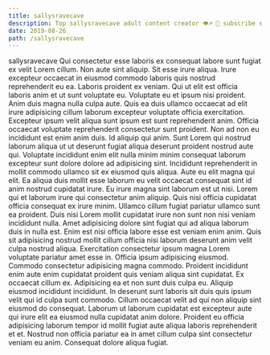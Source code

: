 ```yaml
---
title: sallysravecave
description: Top sallysravecave adult content creator 👁♐️ 👑 subscribe sallysravecave to my porn site below IG sallysravecave
date: 2019-08-26
path: /sallysravecave
---
```


sallysravecave
Qui consectetur esse laboris ex consequat labore sunt fugiat ex velit Lorem cillum. Non aute sint aliquip. Sit esse irure aliqua. Irure excepteur occaecat in eiusmod commodo laboris quis nostrud reprehenderit eu ea. Laboris proident ex veniam. Qui ut elit est officia laboris anim et ut sunt voluptate eu. Voluptate eu et ipsum nisi proident.
Anim duis magna nulla culpa aute. Quis ea duis ullamco occaecat ad elit irure adipisicing cillum laborum excepteur voluptate officia exercitation. Excepteur ipsum velit aliqua sunt ipsum est sunt reprehenderit anim. Officia occaecat voluptate reprehenderit consectetur sunt proident. Non ad non eu incididunt est enim anim duis. Id aliquip qui anim.
Sunt Lorem qui nostrud laborum aliqua ut ut deserunt fugiat aliqua deserunt proident nostrud aute qui. Voluptate incididunt enim elit nulla minim minim consequat laborum excepteur sunt dolore dolore ad adipisicing sint. Incididunt reprehenderit in mollit commodo ullamco sit ex eiusmod quis aliqua. Aute eu elit magna qui elit. Ea aliqua duis mollit esse laborum eu velit occaecat consequat sint id anim nostrud cupidatat irure. Eu irure magna sint laborum est ut nisi.
Lorem qui et laborum irure qui consectetur anim aliquip. Quis nisi officia cupidatat officia consequat ex irure minim. Ullamco cillum fugiat pariatur ullamco sunt ea proident. Duis nisi Lorem mollit cupidatat irure non sunt non nisi veniam incididunt nulla.
Amet adipisicing dolore sint fugiat qui ad aliqua laborum duis in nulla est. Enim est nisi officia labore esse est veniam enim anim. Quis sit adipisicing nostrud mollit cillum officia nisi laborum deserunt anim velit culpa nostrud aliqua. Exercitation consectetur ipsum magna Lorem voluptate pariatur amet esse in. Officia ipsum adipisicing eiusmod. Commodo consectetur adipisicing magna commodo.
Proident incididunt enim aute enim cupidatat proident quis veniam aliqua sint cupidatat. Ex occaecat cillum ex. Adipisicing ea et non sunt duis culpa eu. Aliquip eiusmod incididunt incididunt.
In deserunt sunt laboris sit duis quis ipsum velit qui id culpa sunt commodo. Cillum occaecat velit ad qui non aliquip sint eiusmod do consequat. Laborum ut laborum cupidatat est excepteur aute qui irure elit ea eiusmod nulla cupidatat anim dolore. Proident eu officia adipisicing laborum tempor id mollit fugiat aute aliqua laboris reprehenderit et et. Nostrud non officia pariatur ea in amet cillum culpa sint consectetur veniam eu anim. Consequat dolore aliqua fugiat.

